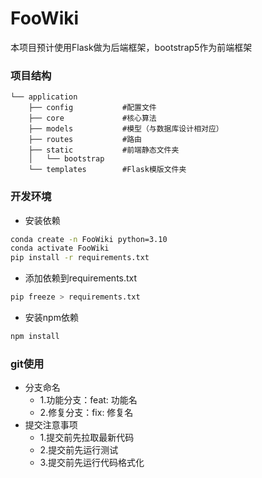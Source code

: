 # FooWiki

本项目预计使用Flask做为后端框架，bootstrap5作为前端框架

### 项目结构
```
└── application
    ├── config           #配置文件
    ├── core             #核心算法
    ├── models           #模型（与数据库设计相对应）
    ├── routes           #路由
    ├── static           #前端静态文件夹
    │   └── bootstrap
    └── templates        #Flask模版文件夹
```

### 开发环境

- 安装依赖
```bash
conda create -n FooWiki python=3.10
conda activate FooWiki
pip install -r requirements.txt
```

- 添加依赖到requirements.txt
```bash
pip freeze > requirements.txt
```

- 安装npm依赖
```bash
npm install
```

### git使用
- 分支命名
  - 1.功能分支：feat: 功能名
  - 2.修复分支：fix: 修复名
- 提交注意事项
  - 1.提交前先拉取最新代码
  - 2.提交前先运行测试
  - 3.提交前先运行代码格式化